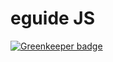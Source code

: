 # eguide JS

[![Greenkeeper badge](https://badges.greenkeeper.io/gmfc/crudzilla.svg)](https://greenkeeper.io/)
